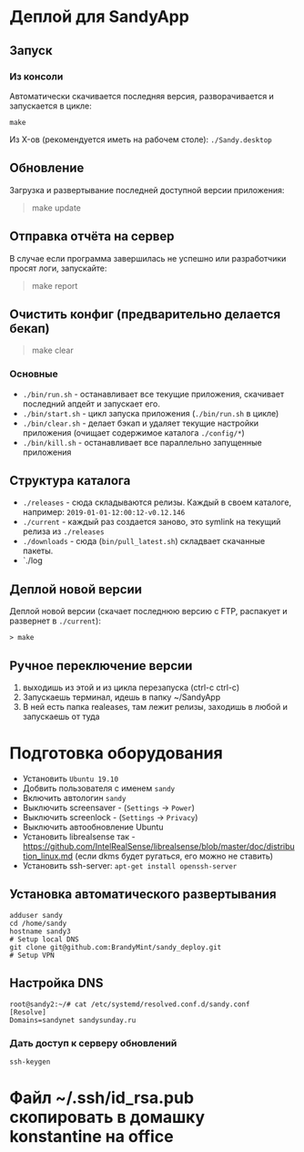 # Деплой для SandyApp

## Запуск

### Из консоли

Автоматически скачивается последняя версия, разворачивается и запускается в
цикле:

`make`

Из X-ов (рекомендуется иметь на рабочем столе): `./Sandy.desktop`

## Обновление

Загрузка и развертывание последней доступной версии приложения:

> make update

## Отправка отчёта на сервер

В случае если программа завершилась не успешно или разработчики просят логи,
запускайте:

> make report

## Очистить конфиг (предварительно делается бекап)

> make clear

### Основные

* `./bin/run.sh` - останавливает все текущие приложения, скачивает последний апдейт и запускает его.
* `./bin/start.sh` - цикл запуска приложения (`./bin/run.sh` в цикле)
* `./bin/clear.sh` - делает бэкап и удаляет текущие настройки приложения (очищает содержимое каталога `./config/*`)
* `./bin/kill.sh` - останавливает все параллельно запущенные приложения

## Структура каталога

* `./releases` - сюда складываются релизы. Каждый в своем каталоге, например: `2019-01-01-12:00:12-v0.12.146`
* `./current` - каждый раз создается заново, это symlink на текущий релиза из `./releases`
* `./downloads` - сюда (`bin/pull_latest.sh`) складвает скачанные пакеты.
* `./log

## Деплой новой версии

Деплой новой версии (скачает последнюю версию с FTP, распакует и развернет в `./current`):

```
> make
```

## Ручное переключение версии

1) выходишь из этой и из цикла перезапуска (ctrl-c ctrl-c)
2) Запускаешь терминал, идешь в папку ~/SandyApp
3) В ней есть папка realeases, там лежит релизы, заходишь в любой и запускаешь от туда

# Подготовка оборудования

* Установить `Ubuntu 19.10`
* Добвить пользователя с именем `sandy`
* Включить автологин `sandy`
* Выключить screensaver - (`Settings` -> `Power`)
* Выключить screenlock - (`Settings` -> `Privacy`)
* Выключить автообновление Ubuntu
* Установить librealsense так - https://github.com/IntelRealSense/librealsense/blob/master/doc/distribution_linux.md (если dkms будет ругаться, его можно не ставить)
* Установить ssh-server: `apt-get install openssh-server`

## Установка автоматического развертывания

```
adduser sandy
cd /home/sandy
hostname sandy3
# Setup local DNS
git clone git@github.com:BrandyMint/sandy_deploy.git
# Setup VPN
```

## Настройка DNS

```
root@sandy2:~/# cat /etc/systemd/resolved.conf.d/sandy.conf
[Resolve]
Domains=sandynet sandysunday.ru
```

### Дать доступ к серверу обновлений

```
ssh-keygen
```

# Файл ~/.ssh/id_rsa.pub скопировать в домашку konstantine на office
```

